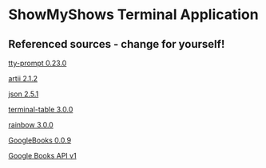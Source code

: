 # ShowMyShows Terminal Application

<!-- Welcome  -->

<!--     1. Github Source Code Repo  -->

<!---
        2. Software Development Plan ( 300 - 500 words )

        2.1 Purpose 

        2.2 Problems to solve 

        2.3 Target Audience 
-->

<!-- 3. Features ( 300 Words / 100 words per feature) -->

<!-- Three Features -->

<!-- 4. User Interaction and Experience -->

<!-- List of all tty and gems -->

<!-- 5. Control Flow Diagram -->

<!-- 6. Implementation Plan -->

<!-- Trello Board for Project Management -->

<!-- Trello Board Screenshots -->

<!-- 7. Manuel Testing Procedure -->




## Referenced sources -  change for yourself!

[tty-prompt 0.23.0](https://rubygems.org/gems/tty-prompt)

[artii 2.1.2](https://rubygems.org/gems/artii/versions/2.1.2)

[json 2.5.1](https://rubygems.org/gems/json/versions/2.5.1)

[terminal-table 3.0.0](https://rubygems.org/gems/terminal-table)

[rainbow 3.0.0](https://rubygems.org/gems/rainbow)

[GoogleBooks 0.0.9](https://rubygems.org/gems/googlebooks)

[Google Books API v1](https://developers.google.com/books/docs/overview)

